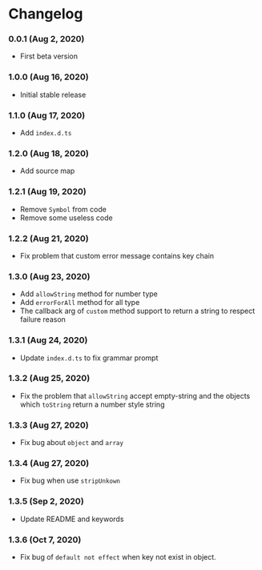 # Changelog

### 0.0.1 (Aug 2, 2020)
- First beta version

### 1.0.0 (Aug 16, 2020)
- Initial stable release

### 1.1.0 (Aug 17, 2020)
- Add `index.d.ts`

### 1.2.0 (Aug 18, 2020)
- Add source map

### 1.2.1 (Aug 19, 2020)
- Remove `Symbol` from code
- Remove some useless code

### 1.2.2 (Aug 21, 2020)
- Fix problem that custom error message contains key chain

### 1.3.0 (Aug 23, 2020)
- Add `allowString` method for number type
- Add `errorForAll` method for all type
- The callback arg of `custom` method support to return a string to respect failure reason

### 1.3.1 (Aug 24, 2020)
- Update `index.d.ts` to fix grammar prompt

### 1.3.2 (Aug 25, 2020)
- Fix the problem that `allowString` accept empty-string and the objects which `toString` return a number style string

### 1.3.3 (Aug 27, 2020)
- Fix bug about `object` and `array`

### 1.3.4 (Aug 27, 2020)
- Fix bug when use `stripUnkown`

### 1.3.5 (Sep 2, 2020)
- Update README and keywords

### 1.3.6 (Oct 7, 2020)
- Fix bug of `default not effect` when key not exist in object.
